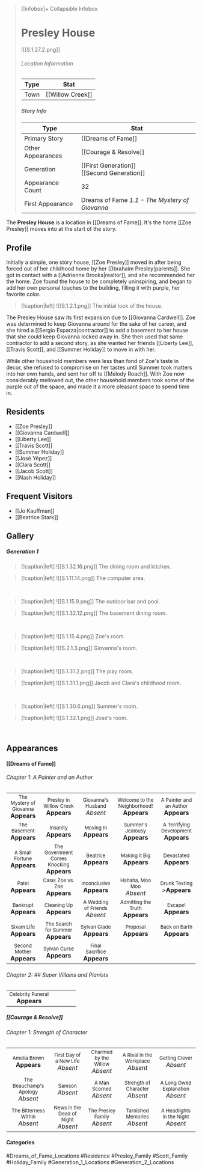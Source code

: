 > [!infobox]+ Collapsible Infobox
> # Presley House
> ![[S.1.27.2.png]] 
> ###### Location Information
> | Type | Stat | 
> | ---- | ---- | 
> | Town | [[Willow Creek]] | 
> 
> ##### Story Info
> | Type | Stat | 
> | ---- | ---- | 
> | Primary Story | [[Dreams of Fame]] | 
> | Other Appearances |[[Courage & Resolve]] | 
> | Generation | [[First Generation]]<br>[[Second Generation]]|
> | Appearance Count |32| 
> | First Appearance | Dreams of Fame *1.1 - The Mystery of Giovanna*

The **Presley House** is a location in [[Dreams of Fame]]. It's the home [[Zoe Presley]] moves into at the start of the story.

## Profile
Initially a simple, one story house, [[Zoe Presley]] moved in after being forced out of her childhood home by her [[Ibrahaim Presley|parents]]. She got in contact with a [[Adrienne Brooks|realtor]], and she recommended her the home. Zoe found the house to be completely uninspiring, and began to add her own personal touches to the building, filling it with purple, her favorite color.

> [!caption|left]
> ![[S.1.2.1.png]] 
> The initial look of the house.

The Presley House saw its first expansion due to [[Giovanna Cardwell]]. Zoe was determined to keep Giovanna around for the sake of her career, and she hired a [[Sergio Esparza|contractor]] to add a basement to her house that she could keep Giovanna locked away in. She then used that same contractor to add a second story, as she wanted her friends [[Liberty Lee]], [[Travis Scott]], and [[Summer Holiday]] to move in with her.

While other household members were less than fond of Zoe's taste in decor, she refused to compromise on her tastes until Summer took matters into her own hands, and sent her off to [[Melody Roach]]. With Zoe now considerably mellowed out, the other household members took some of the purple out of the space, and made it a more pleasant space to spend time in.

## Residents
- [[Zoe Presley]]
- [[Giovanna Cardwell]]
- [[Liberty Lee]]
- [[Travis Scott]]
- [[Summer Holiday]]
- [[José Yépez]]
- [[Clara Scott]]
- [[Jacob Scott]]
- [[Nash Holiday]]

## Frequent Visitors
- [[Jo Kauffman]]
- [[Beatrice Stark]]

## Gallery
##### Generation 1
> [!caption|left]
> ![[S.1.32.16.png]] 
> The dining room and kitchen.

> [!caption|left]
> ![[S.1.11.14.png]] 
> The computer area.

<br style="clear:both; margin: 0; padding: 0" />

> [!caption|left]
> ![[S.1.15.9.png]] 
> The outdoor bar and pool.

> [!caption|left]
> ![[S.1.32.12.png]] 
> The basement dining room.

<br style="clear:both; margin: 0; padding: 0" />

> [!caption|left]
> ![[S.1.15.4.png]] 
> Zoe's room.

> [!caption|left]
> ![[S.2.1.3.png]] 
> Giovanna's room.

<br style="clear:both; margin: 0; padding: 0" />

> [!caption|left]
> ![[S.1.31.2.png]] 
> The play room.

> [!caption|left]
> ![[S.1.31.1.png]] 
> Jacob and Clara's childhood room.

<br style="clear:both; margin: 0; padding: 0" />

> [!caption|left]
> ![[S.1.30.6.png]] 
> Summer's room.

> [!caption|left]
> ![[S.1.32.1.png]] 
> José's room.

<br style="clear:both; margin: 0; padding: 0" />

## Appearances
#### [[Dreams of Fame]]
###### Chapter 1: A Painter and an Author
|                                                                       |     |     |     |     |
| --------------------------------------------------------------------- | --- | --- | --- | --- |
| <center><font size=2>The Mystery of Giovanna<br><font size=3>**Appears** | <center><font size=2>Presley in Willow Creek<br><font size=3>**Appears**| <center><font size=2>Giovanna's Husband<br><font size=3>*Absent* | <center><font size=2>Welcome to the Neighborhood!<br><font size=3>**Appears** | <center><font size=2>A Painter and an Author<br><font size=3>**Appears** |
| <center><font size=2>The Basement<br><font size=3>**Appears** | <center><font size=2>Insanity<br><font size=3>**Appears** | <center><font size=2>Moving In<br><font size=3>**Appears** | <center><font size=2>Summer's Jealousy<br><font size=3>**Appears**| <center><font size=2>A Terrifying Development<br><font size=3>**Appears** |
| <center><font size=2>A Small Fortune<br><font size=3>**Appears** | <center><font size=2>The Government Comes Knocking<br><font size=3>**Appears** | <center><font size=2>Beatrice<br><font size=3>**Appears**| <center><font size=2>Making it Big<br><font size=3>**Appears**| <center><font size=2>Devastated<br><font size=3>**Appears** |
| <center><font size=2>Patel<br><font size=3>**Appears** | <center><font size=2>Case: Zoe vs. Zoe<br><font size=3>**Appears** | <center><font size=2>Inconclusive<br><font size=3>**Appears** | <center><font size=2>Hahaha, Moo Moo<br><font size=3>*Absent* | <center><font size=2>Drunk Texting<br><font size=3>>**Appears** |
| <center><font size=2>Bankrupt<br><font size=3>**Appears** | <center><font size=2>Cleaning Up<br><font size=3>**Appears** | <center><font size=2>A Wedding of Friends<br><font size=3>*Absent* | <center><font size=2>Admitting the Truth<br><font size=3>**Appears** | <center><font size=2>Escape!<br><font size=3>**Appears** |
| <center><font size=2>Sixam Life<br><font size=3>**Appears** | <center><font size=2>The Search for Summer<br><font size=3>**Appears** | <center><font size=2>Sylvan Glade<br><font size=3>**Appears** | <center><font size=2>Proposal<br><font size=3>**Appears** | <center><font size=2>Back on Earth<br><font size=3>**Appears** |
| <center><font size=2>Second Mother<br><font size=3>**Appears** | <center><font size=2>Sylvan Curse<br><font size=3>**Appears** | <center><font size=2>Final Sacrifice<br><font size=3>**Appears** |  |  |

###### Chapter 2: ## Super Villains and Pianists
|                                                                       |     |     |     |     |
| --------------------------------------------------------------------- | --- | --- | --- | --- |
| <center><font size=2>Celebrity Funeral<br><font size=3>**Appears** |     |     |     |     |

##### [[Courage & Resolve]]
###### Chapter 1: Strength of Character

|                                                                       |                                                                         |                                                                     |                                                                        |                                                                          |
| --------------------------------------------------------------------- | ----------------------------------------------------------------------- | ------------------------------------------------------------------- | ---------------------------------------------------------------------- | ------------------------------------------------------------------------ |
| <center><font size=2>Amelia Brown<br><font size=3>**Appears**          | <center><font size=2>First Day of a New Life<br><font size=3>*Absent*   | <center><font size=2>Charmed by the Willow<br><font size=3>*Absent* | <center><font size=2>A Rival in the Workplace<br><font size=3>*Absent* | <center><font size=2>Getting Clever<br><font size=3>*Absent*             |
| <center><font size=2>The Beauchamp's Apology<br><font size=3>*Absent* | <center><font size=2>Samson<br><font size=3>*Absent*                 | <center><font size=2>A Man Scorned<br><font size=3>*Absent*         | <center><font size=2>Strength of Character<br><font size=3>*Absent*    | <center><font size=2>A Long Owed Explanation<br><font size=3>*Absent* |
| <center><font size=2>The Bitterness Within<br><font size=3>*Absent*   | <center><font size=2>News in the Dead of Night<br><font size=3>*Absent* | <center><font size=2>The Presley Family<br><font size=3>*Absent*    | <center><font size=2>Tarnished Memories<br><font size=3>*Absent*       | <center><font size=2>A Headlights in the Night<br><font size=3>*Absent*   |
#### Categories
#Dreams_of_Fame_Locations #Residence #Presley_Family #Scott_Family #Holiday_Family #Generation_1_Locations #Generation_2_Locations